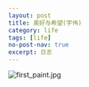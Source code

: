 ```yaml
---
layout: post
title: 美好与希望(宇伟)
category: life
tags: [life]
no-post-nav: true
excerpt: 日志
---
```


![first_paint.jpg](https://i.loli.net/2020/02/01/43q1GmRSlACvc9W.jpg)